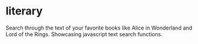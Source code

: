 # literary
Search through the text of your favorite books like Alice in Wonderland and Lord of the Rings. Showcasing javascript text search functions. 
